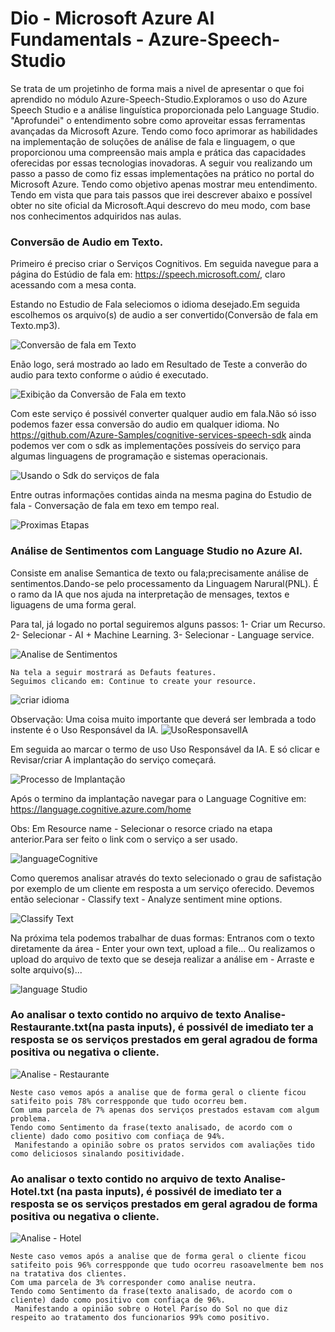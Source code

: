 # Dio - Microsoft Azure AI Fundamentals - Azure-Speech-Studio
Se trata de um projetinho de forma mais a nivel de apresentar o que foi aprendido no módulo Azure-Speech-Studio.Exploramos o uso do Azure Speech Studio e a análise linguística proporcionada pelo Language Studio.
"Aprofundei" o entendimento sobre como aproveitar essas ferramentas avançadas da Microsoft Azure. Tendo como foco aprimorar as habilidades na implementação de soluções de análise de fala e linguagem, o que proporcionou uma compreensão mais ampla e prática das capacidades oferecidas por essas tecnologias inovadoras.
A seguir vou realizando um passo a passo de como fiz essas implementações na prático no portal do Microsoft Azure.
Tendo como objetivo apenas mostrar meu entendimento. Tendo em vista que para tais passos que irei descrever abaixo e possível obter no site oficial da Microsoft.Aqui descrevo do meu modo, com base nos conhecimentos adquiridos nas aulas.

 ### Conversão de Audio em Texto.
 
Primeiro é preciso criar o Serviços Cognitivos.
Em seguida navegue para a página do Estúdio de fala em:
   https://speech.microsoft.com/, claro acessando com a mesa conta.

 Estando no Estudio de Fala seleciomos o idioma desejado.Em seguida escolhemos os arquivo(s) de audio a ser convertido(Conversão de fala em Texto.mp3). 
 
![Conversão de fala em Texto](https://github.com/AdrianoProfileAdsCloud/Azure-Speech-Studio/assets/141897391/58c8340e-a3cd-4624-9891-e0cd5780dd7a)

   Enão logo, será mostrado ao lado em Resultado de Teste a converão do audio para texto conforme o aúdio é executado.
   
![Exibição da Conversão de Fala em texto](https://github.com/AdrianoProfileAdsCloud/Azure-Speech-Studio/assets/141897391/cdb9451f-c0e1-48df-8cd9-08a3c2bad37b)

   Com este serviço é possivél converter qualquer audio em fala.Não só isso podemos fazer essa conversão do audio em qualquer idioma.
    No https://github.com/Azure-Samples/cognitive-services-speech-sdk ainda podemos ver com o sdk as implementações possíveis do serviço para algumas linguagens de programação e sistemas operacionais.

  ![Usando o Sdk do serviços de fala](https://github.com/AdrianoProfileAdsCloud/Azure-Speech-Studio/assets/141897391/9bed38b6-ef25-4bd2-acf6-07e4a4372096)
  
   Entre outras informações contidas ainda na mesma pagina do Estudio de fala - Conversação de fala em texo em tempo real.

   ![Proximas Etapas](https://github.com/AdrianoProfileAdsCloud/Azure-Speech-Studio/assets/141897391/c8720952-8b40-4ccc-b8a9-efd1a1c2c14c)


### Análise de Sentimentos com Language Studio no Azure AI.
   
  Consiste em analise Semantica de texto ou fala;precisamente análise de sentimentos.Dando-se pelo processamento da Linguagem Narural(PNL).
  É o ramo da IA que nos ajuda na interpretação de mensages, textos e liguagens de uma forma geral.

   Para tal, já logado no portal seguiremos alguns passos:
    1- Criar um Recurso. 
    2- Selecionar - AI + Machine Learning.
    3- Selecionar - Language service.
    
 ![Analise de Sentimentos ](https://github.com/AdrianoProfileAdsCloud/Azure-Speech-Studio/assets/141897391/660607b6-4bcc-4cd6-a4ea-19aeba67ee28)

    Na tela a seguir mostrará as Defauts features.
    Seguimos clicando em: Continue to create your resource.
    
 ![criar idioma](https://github.com/AdrianoProfileAdsCloud/Azure-Speech-Studio/assets/141897391/160eeaab-9f37-4d59-8540-8c0d08e34fc1)
 
   Observação: Uma coisa muito importante que deverá ser lembrada a todo instente é o Uso Responsável da IA.
![UsoResponsavelIA](https://github.com/AdrianoProfileAdsCloud/Azure-Speech-Studio/assets/141897391/2bac5e6d-ddd5-4d26-813a-300853226fad)

  Em seguida ao marcar o termo de uso Uso Responsável da IA. E só clicar e Revisar/criar
   A implantação do serviço começará.
   
   ![Processo de Implantação](https://github.com/AdrianoProfileAdsCloud/Azure-Speech-Studio/assets/141897391/e315bf9a-baf2-4d7f-aaaf-3a010bb2c54a)
   
   Após o termino da implantação navegar para o Language Cognitive em:
    https://language.cognitive.azure.com/home

   Obs: Em Resource name - Selecionar o resorce criado na etapa anterior.Para ser feito o link com o serviço a ser usado.
   
![languageCognitive](https://github.com/AdrianoProfileAdsCloud/Azure-Speech-Studio/assets/141897391/cdc71b7c-928e-46a0-b55d-047c781117c3)

   Como queremos analisar através do texto selecionado o grau de safistação por exemplo de um cliente em resposta a um serviço oferecido. Devemos então selecionar - Classify text - Analyze sentiment mine options.
   
![Classify Text](https://github.com/AdrianoProfileAdsCloud/Azure-Speech-Studio/assets/141897391/13b66f17-309e-4872-8c38-6caf3f457b43)

  Na próxima tela podemos trabalhar de duas formas:
   Entranos com o texto diretamente da área - Enter your own text, upload a file...
   Ou realizamos o upload do arquivo de texto que se deseja realizar a análise em - Arraste e solte arquivo(s)...
   
![language Studio](https://github.com/AdrianoProfileAdsCloud/Azure-Speech-Studio/assets/141897391/3f26670e-39af-4c55-89d0-25f48a51d27b)

   ### Ao analisar o texto contido no arquivo de texto Analise-Restaurante.txt(na pasta inputs), é possivél de imediato ter a resposta se os serviços prestados em geral agradou de forma positiva ou negativa o cliente.

   ![Analise - Restaurante](https://github.com/AdrianoProfileAdsCloud/Azure-Speech-Studio/assets/141897391/078fdc41-9550-42c7-ad1b-906780e982e3)

    Neste caso vemos após a analise que de forma geral o cliente ficou satifeito pois 78% correspponde que tudo ocorreu bem.
    Com uma parcela de 7% apenas dos serviços prestados estavam com algum problema.
    Tendo como Sentimento da frase(texto analisado, de acordo com o cliente) dado como positivo com confiaça de 94%.
     Manifestando a opinião sobre os pratos servidos com avaliações tido como deliciosos sinalando positividade.

   ### Ao analisar o texto contido no arquivo de texto Analise-Hotel.txt (na pasta inputs), é possivél de imediato ter a resposta se os serviços prestados em geral agradou de forma positiva ou negativa o cliente.

   ![Analise - Hotel](https://github.com/AdrianoProfileAdsCloud/Azure-Speech-Studio/assets/141897391/df192ac3-ebae-46b3-8d1d-7489113f2c66)

    Neste caso vemos após a analise que de forma geral o cliente ficou satifeito pois 96% correspponde que tudo ocorreu rasoavelmente bem nos na tratativa dos clientes.
    Com uma parcela de 3% corresponder como analise neutra.
    Tendo como Sentimento da frase(texto analisado, de acordo com o cliente) dado como positivo com confiaça de 96%.
     Manifestando a opinião sobre o Hotel Paríso do Sol no que diz respeito ao tratamento dos funcionarios 99% como positivo.





  
